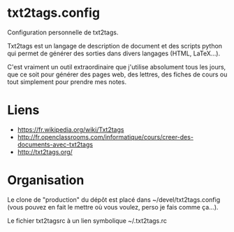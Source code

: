 txt2tags.config
===============

Configuration personnelle de txt2tags.

Txt2tags est un langage de description de document et des scripts python qui
permet de générer des sorties dans divers langages (HTML, LaTeX...).

C'est vraiment un outil extraordinaire que j'utilise absolument tous les jours,
que ce soit pour générer des pages web, des lettres, des fiches de cours ou tout
simplement pour prendre mes notes.


Liens
=====
* https://fr.wikipedia.org/wiki/Txt2tags
* http://fr.openclassrooms.com/informatique/cours/creer-des-documents-avec-txt2tags
* http://txt2tags.org/


Organisation
============
Le clone de "production" du dépôt est placé dans ~/devel/txt2tags.config (vous
pouvez en fait le mettre où vous voulez, perso je fais comme ça...).

Le fichier txt2tagsrc à un lien symbolique ~/.txt2tags.rc


